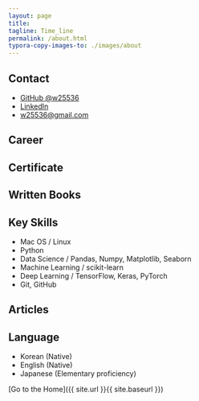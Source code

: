 ```yaml
---
layout: page
title: 
tagline: Time_line
permalink: /about.html
typora-copy-images-to: ./images/about
---
```


## Contact
+ [GitHub @w25536](https://github.com/w25536)
+ [LinkedIn](https://www.linkedin.com/in/jeonghosuh/)
+ <w25536@gmail.com>

## Career


## Certificate



## Written Books



## Key Skills

+ Mac OS / Linux
+ Python
+ Data Science / Pandas, Numpy, Matplotlib, Seaborn
+ Machine Learning / scikit-learn
+ Deep Learning / TensorFlow, Keras, PyTorch
+ Git, GitHub

## Articles


## Language
+ Korean (Native)
+ English (Native)
+ Japanese (Elementary proficiency)

[Go to the Home]({{ site.url }}{{ site.baseurl }})
